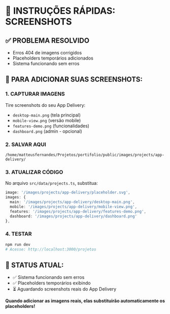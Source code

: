 # 🔧 INSTRUÇÕES RÁPIDAS: SCREENSHOTS

## ✅ PROBLEMA RESOLVIDO
- Erros 404 de imagens corrigidos
- Placeholders temporários adicionados
- Sistema funcionando sem erros

## 📸 PARA ADICIONAR SUAS SCREENSHOTS:

### 1. **CAPTURAR IMAGENS**
Tire screenshots do seu App Delivery:
- `desktop-main.png` (tela principal)
- `mobile-view.png` (versão mobile)  
- `features-demo.png` (funcionalidades)
- `dashboard.png` (admin - opcional)

### 2. **SALVAR AQUI**
```
/home/matteusfernandes/Projetos/portifolio/public/images/projects/app-delivery/
```

### 3. **ATUALIZAR CÓDIGO**
No arquivo `src/data/projects.ts`, substitua:
```typescript
image: '/images/projects/app-delivery/placeholder.svg',
images: {
  main: '/images/projects/app-delivery/desktop-main.png',
  mobile: '/images/projects/app-delivery/mobile-view.png',
  features: '/images/projects/app-delivery/features-demo.png',
  dashboard: '/images/projects/app-delivery/dashboard.png'
},
```

### 4. **TESTAR**
```bash
npm run dev
# Acesse: http://localhost:3000/projetos
```

## 🎯 STATUS ATUAL:
- ✅ Sistema funcionando sem erros
- ✅ Placeholders temporários exibindo
- ⏳ Aguardando screenshots reais do App Delivery

**Quando adicionar as imagens reais, elas substituirão automaticamente os placeholders!**
